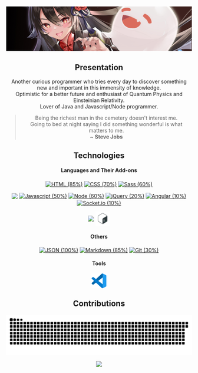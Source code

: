 <!-- Banner -->
<div align="center">

[<img src="https://github.com/Minatiuu/Minatiuu/blob/main/Hu%20Tao%20Banner%201-1.jpg?raw=true" width="750" />](https://www.hdwallpapers.in/hu_tao_with_paimon_4k_hd_genshin_impact-wallpapers.html)

</div>



<!-- Apresentação -->
<div align="center">

## Presentation

</div>

<div align="center">

Another curious programmer who tries every day to discover something new and important in this immensity of knowledge. <br>
Optimistic for a better future and enthusiast of Quantum Physics and Einsteinian Relativity. <br>
Lover of Java and Javascript/Node programmer.

> Being the richest man in the cemetery doesn't interest me. <br>
> Going to bed at night saying I did something wonderful is what matters to me. <br>
> ~ **Steve Jobs**

</div>


<!-- Tecnologias -->
<div align="center">

## Technologies

#### Languages and Their Add-ons
[<img title="HTML (85%)" src="https://logospng.org/download/html-5/logo-html-5-256.png" width="40px" align="center">](https://logospng.org/logo-html-5/)
[<img title="CSS (70%)" src="https://logospng.org/download/css-3/logo-css-3-256.png" width="40px" align="center">](https://logospng.org/logo-css-3/)
[<img title="Sass (60%)" src="https://cdn.freelogovectors.net/wp-content/uploads/2019/02/sasslogo.png" width="40px" align="center">](https://www.freelogovectors.net/sass-logo/) <br>

<!-- Padding -->
[<img src="https://3.bp.blogspot.com/-4Z_oOwpi5Qs/UuY0Q_Dk0nI/AAAAAAAAEsY/uUS9ksroIPM/s1600/a_fundotransparentero.png" height="5px" align="center">](https://www.lacremania.com.br/2014/01/png-fundo-transparente.html)
[<img title="Javascript (50%)" src="https://logospng.org/download/javascript/logo-javascript-256.png" width="40px" align="center">](https://logospng.org/logo-javascript/)
[<img title="Node (60%)" src="https://cdn.icon-icons.com/icons2/2415/PNG/512/nodejs_plain_logo_icon_146409.png" width="40px" align="center">](https://icon-icons.com/icon/nodejs-plain-logo/146409)
[<img title="jQuery (20%)" src="https://pluspng.com/img-png/jquery-logo-png--800.gif" width="40px" align="center">](https://pluspng.com/png-36253.html)
[<img title="Angular (10%)" src="https://logospng.org/download/angular-js/logo-angular-js-icon-256.png" width="40px" align="center">](https://logospng.org/logo-angularjs/)
[<img title="Socket.io (10%)" src="https://pic.onlinewebfonts.com/svg/img_238853.png" width="40px" align="center">](https://www.onlinewebfonts.com/icon/238853) <br>


<!-- Padding -->
[<img src="https://3.bp.blogspot.com/-4Z_oOwpi5Qs/UuY0Q_Dk0nI/AAAAAAAAEsY/uUS9ksroIPM/s1600/a_fundotransparentero.png" height="5px" align="center">](https://www.lacremania.com.br/2014/01/png-fundo-transparente.html)
[<img title="Bash (5%)" src="https://github.com/Minatiuu/Minatiuu/blob/main/pngegg.png" width="40px" align="center">](https://www.pngegg.com/en/png-pxpgu) <br>

#### Others

[<img title="JSON (100%)" src="https://cdn.freebiesupply.com/logos/large/2x/json-logo-png-transparent.png" width="40px" align="center">](https://freebiesupply.com/logos/json-logo/)
[<img title="Markdown (85%)" src="https://cdn3.iconfinder.com/data/icons/logos-and-brands-adobe/512/205_Markdown-512.png" width="40px" align="center">](https://www.iconfinder.com/icons/4518935/markdown_icon)
[<img title="Git (30%)" src="https://cdn.freebiesupply.com/logos/large/2x/git-icon-logo-png-transparent.png" width="40px" align="center">](https://freebiesupply.com/logos/git-icon-logo/) <br>

#### Tools

[<img title="VsCode (40%)" src="https://github.com/Minatiuu/Minatiuu/blob/main/file-type-vscode.256x254.png" width="40px" align="center">](https://iconduck.com/icons/102490/file-type-vscode)


</div>



<!-- Contribuições -->
<div align="center">

## Contributions

</div>

<div align="center">

<img src="https://github.com/Minatiuu/Minatiuu/blob/output/github-contribution-grid-snake.svg">

</div>



<!-- Header com Links -->
<div align="center">

![](https://visitor-badge.glitch.me/badge?page_id=Minatiuu&left_color=#101010&right_color=#9000ff)

</div>
